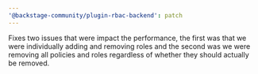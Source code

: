 ```yaml
---
'@backstage-community/plugin-rbac-backend': patch
---
```


Fixes two issues that were impact the performance, the first was that we were individually adding and removing roles and the second was we were removing all policies and roles regardless of whether they should actually be removed.
